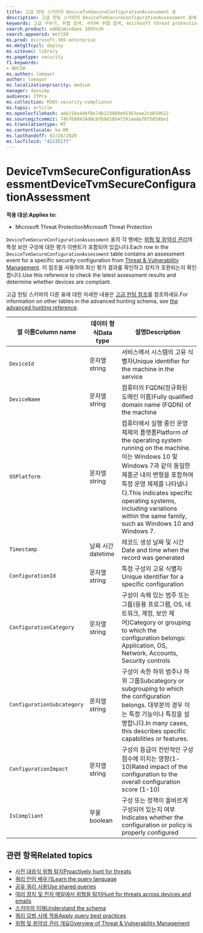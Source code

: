 ```yaml
---
title: 고급 헌팅 스키마의 DeviceTvmSecureConfigurationAssessment 표
description: 고급 헌팅 스키마의 DeviceTvmSecureConfigurationAssessment 표에서 위협 및 취약성 관리 보안 평가 이벤트에 대해 알아보세요. 이러한 이벤트는 시스템 정보, 보안 구성 세부 정보, 영향, 준수 정보를 제공합니다.
keywords: 고급 구하기, 위협 검색, 사이버 위협 검색, microsoft threat protection, microsoft 365, mtp, m365, 검색, 쿼리, 원격 분석, 스키마 참조, kusto, table, column, threat & 취약성 관리, TVM, 장치 관리, 보안 구성, DeviceTvmSecureConfigurationAssessment
search.product: eADQiWindows 10XVcnh
search.appverid: met150
ms.prod: microsoft-365-enterprise
ms.mktglfcycl: deploy
ms.sitesec: library
ms.pagetype: security
f1.keywords:
- NOCSH
ms.author: lomayor
author: lomayor
ms.localizationpriority: medium
manager: dansimp
audience: ITPro
ms.collection: M365-security-compliance
ms.topic: article
ms.openlocfilehash: ade218a440f8e7db223460e95363eae2cb659622
ms.sourcegitcommit: 74bf600424d0cb7b9d16b4f391aeda7875058be1
ms.translationtype: MT
ms.contentlocale: ko-KR
ms.lasthandoff: 02/24/2020
ms.locfileid: "42235177"
---
```

# <a name="devicetvmsecureconfigurationassessment"></a><span data-ttu-id="1dd34-105">DeviceTvmSecureConfigurationAssessment</span><span class="sxs-lookup"><span data-stu-id="1dd34-105">DeviceTvmSecureConfigurationAssessment</span></span>

<span data-ttu-id="1dd34-106">**적용 대상:**</span><span class="sxs-lookup"><span data-stu-id="1dd34-106">**Applies to:**</span></span>
- <span data-ttu-id="1dd34-107">Microsoft Threat Protection</span><span class="sxs-lookup"><span data-stu-id="1dd34-107">Microsoft Threat Protection</span></span>



<span data-ttu-id="1dd34-108">`DeviceTvmSecureConfigurationAssessment` 표의 각 행에는 [위협 및 취약성 관리](https://docs.microsoft.com/windows/security/threat-protection/microsoft-defender-atp/next-gen-threat-and-vuln-mgt)의 특정 보안 구성에 대한 평가 이벤트가 포함되어 있습니다.</span><span class="sxs-lookup"><span data-stu-id="1dd34-108">Each row in the `DeviceTvmSecureConfigurationAssessment` table contains an assessment event for a specific security configuration from [Threat & Vulnerability Management](https://docs.microsoft.com/windows/security/threat-protection/microsoft-defender-atp/next-gen-threat-and-vuln-mgt).</span></span> <span data-ttu-id="1dd34-109">이 참조를 사용하여 최신 평가 결과를 확인하고 장치가 호환되는지 확인합니다.</span><span class="sxs-lookup"><span data-stu-id="1dd34-109">Use this reference to check the latest assessment results and determine whether devices are compliant.</span></span>

<span data-ttu-id="1dd34-110">고급 헌팅 스키마의 다른 표에 대한 자세한 내용은 [고급 헌팅 참조](advanced-hunting-schema-tables.md)를 참조하세요.</span><span class="sxs-lookup"><span data-stu-id="1dd34-110">For information on other tables in the advanced hunting schema, see [the advanced hunting reference](advanced-hunting-schema-tables.md).</span></span>

| <span data-ttu-id="1dd34-111">열 이름</span><span class="sxs-lookup"><span data-stu-id="1dd34-111">Column name</span></span> | <span data-ttu-id="1dd34-112">데이터 형식</span><span class="sxs-lookup"><span data-stu-id="1dd34-112">Data type</span></span> | <span data-ttu-id="1dd34-113">설명</span><span class="sxs-lookup"><span data-stu-id="1dd34-113">Description</span></span> |
|-------------|-----------|-------------|
| `DeviceId` | <span data-ttu-id="1dd34-114">문자열</span><span class="sxs-lookup"><span data-stu-id="1dd34-114">string</span></span> | <span data-ttu-id="1dd34-115">서비스에서 시스템의 고유 식별자</span><span class="sxs-lookup"><span data-stu-id="1dd34-115">Unique identifier for the machine in the service</span></span> |
| `DeviceName` | <span data-ttu-id="1dd34-116">문자열</span><span class="sxs-lookup"><span data-stu-id="1dd34-116">string</span></span> | <span data-ttu-id="1dd34-117">컴퓨터의 FQDN(정규화된 도메인 이름)</span><span class="sxs-lookup"><span data-stu-id="1dd34-117">Fully qualified domain name (FQDN) of the machine</span></span> |
| `OSPlatform` | <span data-ttu-id="1dd34-118">문자열</span><span class="sxs-lookup"><span data-stu-id="1dd34-118">string</span></span> | <span data-ttu-id="1dd34-119">컴퓨터에서 실행 중인 운영 체제의 플랫폼</span><span class="sxs-lookup"><span data-stu-id="1dd34-119">Platform of the operating system running on the machine.</span></span> <span data-ttu-id="1dd34-120">이는 Windows 10 및 Windows 7과 같이 동일한 제품군 내의 변형을 포함하여 특정 운영 체제를 나타냅니다.</span><span class="sxs-lookup"><span data-stu-id="1dd34-120">This indicates specific operating systems, including variations within the same family, such as Windows 10 and Windows 7.</span></span>|
| `Timestamp` | <span data-ttu-id="1dd34-121">날짜 시간</span><span class="sxs-lookup"><span data-stu-id="1dd34-121">datetime</span></span> | <span data-ttu-id="1dd34-122">레코드 생성 날짜 및 시간</span><span class="sxs-lookup"><span data-stu-id="1dd34-122">Date and time when the record was generated</span></span> |
| `ConfigurationId` | <span data-ttu-id="1dd34-123">문자열</span><span class="sxs-lookup"><span data-stu-id="1dd34-123">string</span></span> | <span data-ttu-id="1dd34-124">특정 구성의 고유 식별자</span><span class="sxs-lookup"><span data-stu-id="1dd34-124">Unique identifier for a specific configuration</span></span> |
| `ConfigurationCategory` | <span data-ttu-id="1dd34-125">문자열</span><span class="sxs-lookup"><span data-stu-id="1dd34-125">string</span></span> | <span data-ttu-id="1dd34-126">구성이 속해 있는 범주 또는 그룹(응용 프로그램, OS, 네트워크, 계정, 보안 제어)</span><span class="sxs-lookup"><span data-stu-id="1dd34-126">Category or grouping to which the configuration belongs: Application, OS, Network, Accounts, Security controls</span></span> |
| `ConfigurationSubcategory` | <span data-ttu-id="1dd34-127">문자열</span><span class="sxs-lookup"><span data-stu-id="1dd34-127">string</span></span> | <span data-ttu-id="1dd34-128">구성이 속한 하위 범주나 하위 그룹</span><span class="sxs-lookup"><span data-stu-id="1dd34-128">Subcategory or subgrouping to which the configuration belongs.</span></span> <span data-ttu-id="1dd34-129">대부분의 경우 이는 특정 기능이나 특징을 설명합니다.</span><span class="sxs-lookup"><span data-stu-id="1dd34-129">In many cases, this describes specific capabilities or features.</span></span> |
| `ConfigurationImpact` | <span data-ttu-id="1dd34-130">문자열</span><span class="sxs-lookup"><span data-stu-id="1dd34-130">string</span></span> | <span data-ttu-id="1dd34-131">구성의 등급이 전반적인 구성 점수에 미치는 영향(1-10)</span><span class="sxs-lookup"><span data-stu-id="1dd34-131">Rated impact of the configuration to the overall configuration score (1-10)</span></span> |
| `IsCompliant` | <span data-ttu-id="1dd34-132">부울</span><span class="sxs-lookup"><span data-stu-id="1dd34-132">boolean</span></span> | <span data-ttu-id="1dd34-133">구성 또는 정책이 올바르게 구성되어 있는지 여부</span><span class="sxs-lookup"><span data-stu-id="1dd34-133">Indicates whether the configuration or policy is properly configured</span></span> |

## <a name="related-topics"></a><span data-ttu-id="1dd34-134">관련 항목</span><span class="sxs-lookup"><span data-stu-id="1dd34-134">Related topics</span></span>

- [<span data-ttu-id="1dd34-135">사전 대응식 위협 탐지</span><span class="sxs-lookup"><span data-stu-id="1dd34-135">Proactively hunt for threats</span></span>](advanced-hunting-overview.md)
- [<span data-ttu-id="1dd34-136">쿼리 언어 배우기</span><span class="sxs-lookup"><span data-stu-id="1dd34-136">Learn the query language</span></span>](advanced-hunting-query-language.md)
- [<span data-ttu-id="1dd34-137">공유 쿼리 사용</span><span class="sxs-lookup"><span data-stu-id="1dd34-137">Use shared queries</span></span>](advanced-hunting-shared-queries.md)
- [<span data-ttu-id="1dd34-138">여러 장치 및 전자 메일에서 위협을 탐지</span><span class="sxs-lookup"><span data-stu-id="1dd34-138">Hunt for threats across devices and emails</span></span>](advanced-hunting-query-emails-devices.md)
- [<span data-ttu-id="1dd34-139">스키마의 이해</span><span class="sxs-lookup"><span data-stu-id="1dd34-139">Understand the schema</span></span>](advanced-hunting-schema-tables.md)
- [<span data-ttu-id="1dd34-140">쿼리 모범 사례 적용</span><span class="sxs-lookup"><span data-stu-id="1dd34-140">Apply query best practices</span></span>](advanced-hunting-best-practices.md)
- [<span data-ttu-id="1dd34-141">위협 및 취약성 관리 개요</span><span class="sxs-lookup"><span data-stu-id="1dd34-141">Overview of Threat & Vulnerability Management</span></span>](https://docs.microsoft.com/windows/security/threat-protection/microsoft-defender-atp/next-gen-threat-and-vuln-mgt)
